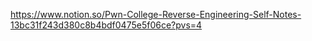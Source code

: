 https://www.notion.so/Pwn-College-Reverse-Engineering-Self-Notes-13bc31f243d380c8b4bdf0475e5f06ce?pvs=4